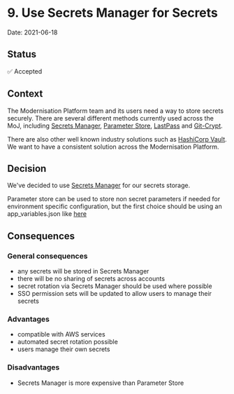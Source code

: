 # 9. Use Secrets Manager for Secrets

Date: 2021-06-18

## Status

✅ Accepted

## Context

The Modernisation Platform team and its users need a way to store secrets securely. There are several different methods currently used across the MoJ, including [Secrets Manager](https://aws.amazon.com/secrets-manager/), [Parameter Store](https://docs.aws.amazon.com/systems-manager/latest/userguide/systems-manager-parameter-store.html), [LastPass](https://www.lastpass.com/) and [Git-Crypt](https://github.com/AGWA/git-crypt).

There are also other well known industry solutions such as [HashiCorp Vault](https://www.vaultproject.io/). We want to have a consistent solution across the Modernisation Platform.

## Decision

We've decided to use [Secrets Manager](https://aws.amazon.com/secrets-manager/) for our secrets storage.

Parameter store can be used to store non secret parameters if needed for environment specific configuration, but the first choice should be using an app_variables.json like [here](https://github.com/ministryofjustice/modernisation-platform-environments/blob/main/terraform/environments/sprinkler/app_variables.json)

## Consequences

### General consequences

* any secrets will be stored in Secrets Manager
* there will be no sharing of secrets across accounts
* secret rotation via Secrets Manager should be used where possible
* SSO permission sets will be updated to allow users to manage their secrets

### Advantages

* compatible with AWS services
* automated secret rotation possible
* users manage their own secrets

### Disadvantages

* Secrets Manager is more expensive than Parameter Store
